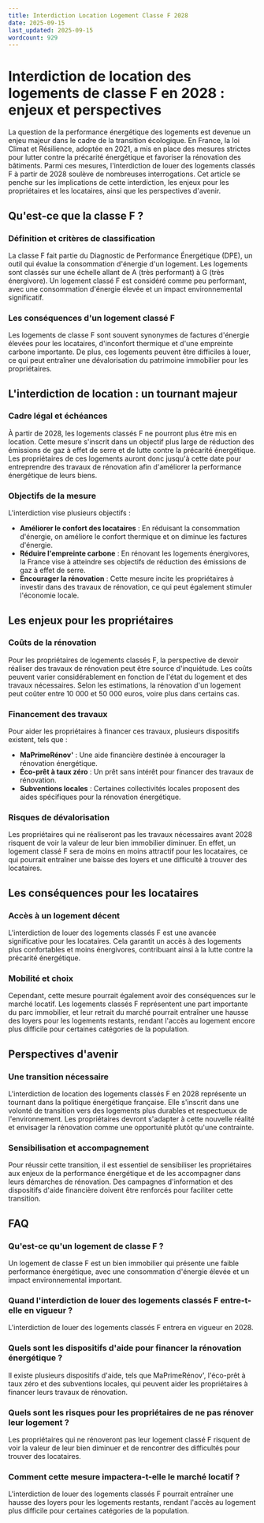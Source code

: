 ```yaml
---
title: Interdiction Location Logement Classe F 2028
date: 2025-09-15
last_updated: 2025-09-15
wordcount: 929
---
```


# Interdiction de location des logements de classe F en 2028 : enjeux et perspectives

La question de la performance énergétique des logements est devenue un enjeu majeur dans le cadre de la transition écologique. En France, la loi Climat et Résilience, adoptée en 2021, a mis en place des mesures strictes pour lutter contre la précarité énergétique et favoriser la rénovation des bâtiments. Parmi ces mesures, l'interdiction de louer des logements classés F à partir de 2028 soulève de nombreuses interrogations. Cet article se penche sur les implications de cette interdiction, les enjeux pour les propriétaires et les locataires, ainsi que les perspectives d'avenir.

## Qu'est-ce que la classe F ?

### Définition et critères de classification

La classe F fait partie du Diagnostic de Performance Énergétique (DPE), un outil qui évalue la consommation d'énergie d'un logement. Les logements sont classés sur une échelle allant de A (très performant) à G (très énergivore). Un logement classé F est considéré comme peu performant, avec une consommation d'énergie élevée et un impact environnemental significatif.

### Les conséquences d'un logement classé F

Les logements de classe F sont souvent synonymes de factures d'énergie élevées pour les locataires, d'inconfort thermique et d'une empreinte carbone importante. De plus, ces logements peuvent être difficiles à louer, ce qui peut entraîner une dévalorisation du patrimoine immobilier pour les propriétaires.

## L'interdiction de location : un tournant majeur

### Cadre légal et échéances

À partir de 2028, les logements classés F ne pourront plus être mis en location. Cette mesure s'inscrit dans un objectif plus large de réduction des émissions de gaz à effet de serre et de lutte contre la précarité énergétique. Les propriétaires de ces logements auront donc jusqu'à cette date pour entreprendre des travaux de rénovation afin d'améliorer la performance énergétique de leurs biens.

### Objectifs de la mesure

L'interdiction vise plusieurs objectifs :
- **Améliorer le confort des locataires** : En réduisant la consommation d'énergie, on améliore le confort thermique et on diminue les factures d'énergie.
- **Réduire l'empreinte carbone** : En rénovant les logements énergivores, la France vise à atteindre ses objectifs de réduction des émissions de gaz à effet de serre.
- **Encourager la rénovation** : Cette mesure incite les propriétaires à investir dans des travaux de rénovation, ce qui peut également stimuler l'économie locale.

## Les enjeux pour les propriétaires

### Coûts de la rénovation

Pour les propriétaires de logements classés F, la perspective de devoir réaliser des travaux de rénovation peut être source d'inquiétude. Les coûts peuvent varier considérablement en fonction de l'état du logement et des travaux nécessaires. Selon les estimations, la rénovation d'un logement peut coûter entre 10 000 et 50 000 euros, voire plus dans certains cas.

### Financement des travaux

Pour aider les propriétaires à financer ces travaux, plusieurs dispositifs existent, tels que :
- **MaPrimeRénov'** : Une aide financière destinée à encourager la rénovation énergétique.
- **Éco-prêt à taux zéro** : Un prêt sans intérêt pour financer des travaux de rénovation.
- **Subventions locales** : Certaines collectivités locales proposent des aides spécifiques pour la rénovation énergétique.

### Risques de dévalorisation

Les propriétaires qui ne réaliseront pas les travaux nécessaires avant 2028 risquent de voir la valeur de leur bien immobilier diminuer. En effet, un logement classé F sera de moins en moins attractif pour les locataires, ce qui pourrait entraîner une baisse des loyers et une difficulté à trouver des locataires.

## Les conséquences pour les locataires

### Accès à un logement décent

L'interdiction de louer des logements classés F est une avancée significative pour les locataires. Cela garantit un accès à des logements plus confortables et moins énergivores, contribuant ainsi à la lutte contre la précarité énergétique.

### Mobilité et choix

Cependant, cette mesure pourrait également avoir des conséquences sur le marché locatif. Les logements classés F représentent une part importante du parc immobilier, et leur retrait du marché pourrait entraîner une hausse des loyers pour les logements restants, rendant l'accès au logement encore plus difficile pour certaines catégories de la population.

## Perspectives d'avenir

### Une transition nécessaire

L'interdiction de location des logements classés F en 2028 représente un tournant dans la politique énergétique française. Elle s'inscrit dans une volonté de transition vers des logements plus durables et respectueux de l'environnement. Les propriétaires devront s'adapter à cette nouvelle réalité et envisager la rénovation comme une opportunité plutôt qu'une contrainte.

### Sensibilisation et accompagnement

Pour réussir cette transition, il est essentiel de sensibiliser les propriétaires aux enjeux de la performance énergétique et de les accompagner dans leurs démarches de rénovation. Des campagnes d'information et des dispositifs d'aide financière doivent être renforcés pour faciliter cette transition.

## FAQ

### Qu'est-ce qu'un logement de classe F ?

Un logement de classe F est un bien immobilier qui présente une faible performance énergétique, avec une consommation d'énergie élevée et un impact environnemental important.

### Quand l'interdiction de louer des logements classés F entre-t-elle en vigueur ?

L'interdiction de louer des logements classés F entrera en vigueur en 2028.

### Quels sont les dispositifs d'aide pour financer la rénovation énergétique ?

Il existe plusieurs dispositifs d'aide, tels que MaPrimeRénov', l'éco-prêt à taux zéro et des subventions locales, qui peuvent aider les propriétaires à financer leurs travaux de rénovation.

### Quels sont les risques pour les propriétaires de ne pas rénover leur logement ?

Les propriétaires qui ne rénoveront pas leur logement classé F risquent de voir la valeur de leur bien diminuer et de rencontrer des difficultés pour trouver des locataires.

### Comment cette mesure impactera-t-elle le marché locatif ?

L'interdiction de louer des logements classés F pourrait entraîner une hausse des loyers pour les logements restants, rendant l'accès au logement plus difficile pour certaines catégories de la population.